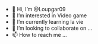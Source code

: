 - 👋 Hi, I’m @Loupgar09
- 👀 I’m interested in Video game
- 🌱 I’m currently learning la vie
- 💞️ I’m looking to collaborate on ...
- 📫 How to reach me ...

<!---
Loupgar09/Loupgar09 is a ✨ special ✨ repository because its `README.md` (this file) appears on your GitHub profile.
You can click the Preview link to take a look at your changes.
--->
